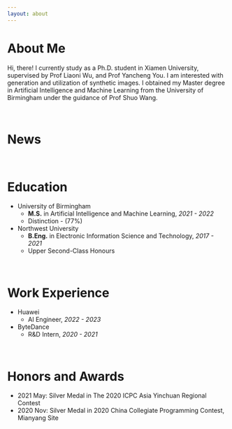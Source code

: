 ```yaml
---
layout: about 
---
```


# About Me
Hi, there! I currently study as a Ph.D. student in Xiamen University, supervised by Prof Liaoni Wu, and Prof Yancheng You.
I am interested with generation and utilization of synthetic images.
I obtained my Master degree in Artificial Intelligence and Machine Learning from the University of Birmingham under the guidance of Prof Shuo Wang.

<br/>

# News

<br/>

# Education
* University of Birmingham
  * **M.S.** in Artificial Intelligence and Machine Learning, *2021 - 2022*
  * Distinction - (77%)
* Northwest University
  * **B.Eng.** in Electronic Information Science and Technology, *2017 - 2021*
  * Upper Second-Class Honours

<br/>

# Work Experience
* Huawei
  * AI Engineer, *2022 - 2023*
* ByteDance
  * R&D Intern, *2020 - 2021*

<br/>

# Honors and Awards
* 2021 May: Silver Medal in The 2020 ICPC Asia Yinchuan Regional Contest
* 2020 Nov: Silver Medal in 2020 China Collegiate Programming Contest, Mianyang Site

<br/>
